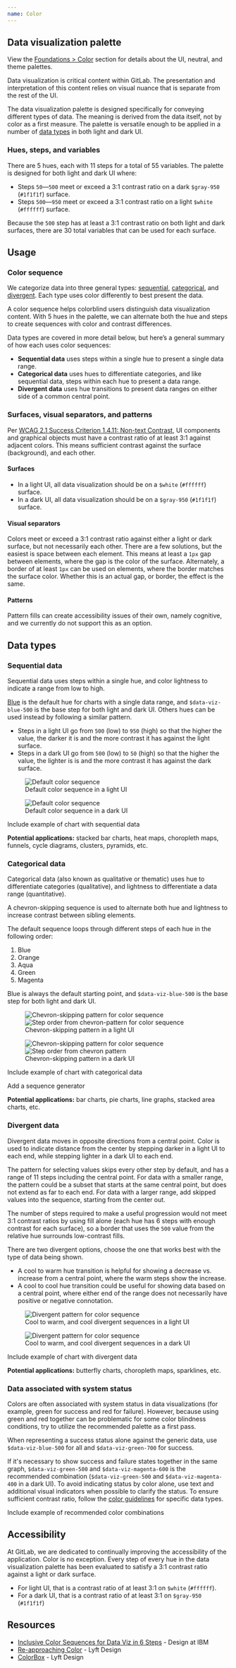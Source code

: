 ```yaml
---
name: Color
---
```


## Data visualization palette

<note>View the [Foundations > Color](/product-foundations/colors) section for details about the UI, neutral, and theme palettes.</note>

Data visualization is critical content within GitLab. The presentation and interpretation of this content relies on visual nuance that is separate from the rest of the UI.

The data visualization palette is designed specifically for conveying different types of data. The meaning is derived from the data itself, not by color as a first measure. The palette is versatile enough to be applied in a number of [data types](#data-types) in both light and dark UI.

### Hues, steps, and variables

There are 5 hues, each with 11 steps for a total of 55 variables. The palette is designed for both light and dark UI where:

* Steps `50`—`500` meet or exceed a 3:1 contrast ratio on a dark `$gray-950` (`#1f1f1f`) surface.
* Steps `500`—`950` meet or exceed a 3:1 contrast ratio on a light `$white` (`#ffffff`) surface.

Because the `500` step has at least a 3:1 contrast ratio on both light and dark surfaces, there are 30 total variables that can be used for each surface.

<div class="color-palette row gl-mb-9">
  <color-palette
    class="data-vis-blue col col-50"
    name="Blue"
    :shades="[
      {
        name: 'data-viz-blue-50',
        code: '#e9ebff',
      },
      {
        name: 'data-viz-blue-100',
        code: '#d2dcff',
      },
      {
        name: 'data-viz-blue-200',
        code: '#b7c6ff',
      },
      {
        name: 'data-viz-blue-300',
        code: '#97acff',
      },
      {
        name: 'data-viz-blue-400',
        code: '#7992f5',
      },
      {
        name: 'data-viz-blue-500',
        code: '#617ae2',
        classes: ['f-inverted']
      },
      {
        name: 'data-viz-blue-600',
        code: '#4e65cd',
        classes: ['f-inverted']
      },
      {
        name: 'data-viz-blue-700',
        code: '#3f51ae',
        classes: ['f-inverted']
      },
      {
        name: 'data-viz-blue-800',
        code: '#374291',
        classes: ['f-inverted']
      },
      {
        name: 'data-viz-blue-900',
        code: '#303470',
        classes: ['f-inverted']
      },
      {
        name: 'data-viz-blue-950',
        code: '#2a2b59',
        classes: ['f-inverted']
      },
    ]"></color-palette>

  <color-palette
    class="data-vis-orange col col-50"
    name="Orange"
    :shades="[
      {
        name: 'data-viz-orange-50',
        code: '#fae8d1',
      },
      {
        name: 'data-viz-orange-100',
        code: '#f5d6b3',
      },
      {
        name: 'data-viz-orange-200',
        code: '#eebd8c',
      },
      {
        name: 'data-viz-orange-300',
        code: '#e99b60',
      },
      {
        name: 'data-viz-orange-400',
        code: '#e07e41',
      },
      {
        name: 'data-viz-orange-500',
        code: '#c95d2e',
        classes: ['f-inverted']
      },
      {
        name: 'data-viz-orange-600',
        code: '#b14f18',
        classes: ['f-inverted']
      },
      {
        name: 'data-viz-orange-700',
        code: '#92430a',
        classes: ['f-inverted']
      },
      {
        name: 'data-viz-orange-800',
        code: '#6f3500',
        classes: ['f-inverted']
      },
      {
        name: 'data-viz-orange-900',
        code: '#5e2f05',
        classes: ['f-inverted']
      },
      {
        name: 'data-viz-orange-950',
        code: '#4b2707',
        classes: ['f-inverted']
      },
    ]"></color-palette>
  
  <color-palette
    class="data-vis-aqua col col-50"
    name="Aqua"
    :shades="[
      {
        name: 'data-viz-aqua-50',
        code: '#b5fefd',
      },
      {
        name: 'data-viz-aqua-100',
        code: '#93f2ef',
      },
      {
        name: 'data-viz-aqua-200',
        code: '#5edee3',
      },
      {
        name: 'data-viz-aqua-300',
        code: '#32c5d2',
      },
      {
        name: 'data-viz-aqua-400',
        code: '#00acc4',
      },
      {
        name: 'data-viz-aqua-500',
        code: '#0090b1',
        classes: ['f-inverted']
      },
      {
        name: 'data-viz-aqua-600',
        code: '#007b9b',
        classes: ['f-inverted']
      },
      {
        name: 'data-viz-aqua-700',
        code: '#006381',
        classes: ['f-inverted']
      },
      {
        name: 'data-viz-aqua-800',
        code: '#00516c',
        classes: ['f-inverted']
      },
      {
        name: 'data-viz-aqua-900',
        code: '#004059',
        classes: ['f-inverted']
      },
      {
        name: 'data-viz-aqua-950',
        code: '#00344b',
        classes: ['f-inverted']
      },
    ]"></color-palette>

  <color-palette
    class="data-vis-green col col-50"
    name="Green"
    :shades="[
      {
        name: 'data-viz-green-50',
        code: '#ddfab7',
      },
      {
        name: 'data-viz-green-100',
        code: '#c6ed94',
      },
      {
        name: 'data-viz-green-200',
        code: '#b0d97b',
      },
      {
        name: 'data-viz-green-300',
        code: '#94c25e',
      },
      {
        name: 'data-viz-green-400',
        code: '#81ac41',
      },
      {
        name: 'data-viz-green-500',
        code: '#619025',
        classes: ['f-inverted']
      },
      {
        name: 'data-viz-green-600',
        code: '#4e7f0e',
        classes: ['f-inverted']
      },
      {
        name: 'data-viz-green-700',
        code: '#366800',
        classes: ['f-inverted']
      },
      {
        name: 'data-viz-green-800',
        code: '#275600',
        classes: ['f-inverted']
      },
      {
        name: 'data-viz-green-900',
        code: '#1a4500',
        classes: ['f-inverted']
      },
      {
        name: 'data-viz-green-950',
        code: '#133a03',
        classes: ['f-inverted']
      },
    ]"></color-palette>

  <color-palette
    class="data-vis-magenta col col-50"
    name="Magenta"
    :shades="[
      {
        name: 'data-viz-magenta-50',
        code: '#ffe3eb',
      },
      {
        name: 'data-viz-magenta-100',
        code: '#ffccdb',
      },
      {
        name: 'data-viz-magenta-200',
        code: '#fcacc5',
      },
      {
        name: 'data-viz-magenta-300',
        code: '#f88aaf',
      },
      {
        name: 'data-viz-magenta-400',
        code: '#e86e9a',
      },
      {
        name: 'data-viz-magenta-500',
        code: '#cf4d81',
        classes: ['f-inverted']
      },
      {
        name: 'data-viz-magenta-600',
        code: '#b93d71',
        classes: ['f-inverted']
      },
      {
        name: 'data-viz-magenta-700',
        code: '#9a2e5d',
        classes: ['f-inverted']
      },
      {
        name: 'data-viz-magenta-800',
        code: '#7c214f',
        classes: ['f-inverted']
      },
      {
        name: 'data-viz-magenta-900',
        code: '#661e3a',
        classes: ['f-inverted']
      },
      {
        name: 'data-viz-magenta-950',
        code: '#541d31',
        classes: ['f-inverted']
      },
    ]"></color-palette>

  </div>
</div>

## Usage

### Color sequence

We categorize data into three general types: [sequential](#sequential-data), [categorical](#categorical-data), and [divergent](#divergent-data). Each type uses color differently to best present the data.

A color sequence helps colorblind users distinguish data visualization content. With 5 hues in the palette, we can alternate both the hue and steps to create sequences with color and contrast differences.

Data types are covered in more detail below, but here’s a general summary of how each uses color sequences:

* **Sequential data** uses steps within a single hue to present a single data range.
* **Categorical data** uses hues to differentiate categories, and like sequential data, steps within each hue to present a data range.
* **Divergent data** uses hue transitions to present data ranges on either side of a common central point.

### Surfaces, visual separators, and patterns

Per [WCAG 2.1 Success Criterion 1.4.11: Non-text Contrast](https://www.w3.org/WAI/WCAG21/Understanding/non-text-contrast.html), UI components and graphical objects must have a contrast ratio of at least 3:1 against adjacent colors. This means sufficient contrast against the surface (background), and each other.

#### Surfaces

* In a light UI, all data visualization should be on a `$white` (`#ffffff`) surface.
* In a dark UI, all data visualization should be on a `$gray-950` (`#1f1f1f`) surface.

#### Visual separators

Colors meet or exceed a 3:1 contrast ratio against either a light or dark surface, but not necessarily each other. There are a few solutions, but the easiest is space between each element. This means at least a `1px` gap between elements, where the gap is the color of the surface. Alternately, a border of at least `1px` can be used on elements, where the border matches the surface color. Whether this is an actual gap, or border, the effect is the same.

#### Patterns

Pattern fills can create accessibility issues of their own, namely cognitive, and we currently do not support this as an option.

## Data types

### Sequential data

Sequential data uses steps within a single hue, and color lightness to indicate a range from low to high.

[Blue](#set-blue) is the default hue for charts with a single data range, and `$data-viz-blue-500` is the base step for both light and dark UI. Others hues can be used instead by following a similar pattern.

* Steps in a light UI go from `500` (low) to `950` (high) so that the higher the value, the darker it is and the more contrast it has against the light surface.
* Steps in a dark UI go from `500` (low) to `50` (high) so that the higher the value, the lighter is is and the more contrast it has against the dark surface.

<figure class="figure" role="figure" aria-label="Default color sequence in a light UI">
  <img src="/img/dv-sequential-blue-light-ui.svg" alt="Default color sequence" role="img" />
  <figcaption class="figure-caption">Default color sequence in a light UI</figcaption>
</figure>

<figure class="figure figure--dark" role="figure" aria-label="Default color sequence in a dark UI">
  <img src="/img/dv-sequential-blue-dark-ui.svg" alt="Default color sequence" role="img" />
  <figcaption class="figure-caption">Default color sequence in a dark UI</figcaption>
</figure>

<todo>Include example of chart with sequential data</todo>

**Potential applications:** stacked bar charts, heat maps, choropleth maps, funnels, cycle diagrams, clusters, pyramids, etc.

### Categorical data

Categorical data (also known as qualitative or thematic) uses hue to differentiate categories (qualitative), and lightness to differentiate a data range (quantitative).

A chevron-skipping sequence is used to alternate both hue and lightness to increase contrast between sibling elements.

The default sequence loops through different steps of each hue in the following order:

1. Blue
1. Orange
1. Aqua
1. Green
1. Magenta

Blue is always the default starting point, and `$data-viz-blue-500` is the base step for both light and dark UI.

<figure class="figure" role="figure" aria-label="Chevron-skipping pattern in a light UI">
  <img class="gl-mb-6" src="/img/dv-chevron-light-ui.svg" alt="Chevron-skipping pattern for color sequence" role="img" />
  <img class="gl-mb-5" src="/img/dv-chips-light-ui.svg" alt="Step order from chevron-pattern for color sequence" role="img" />
  <figcaption class="figure-caption">Chevron-skipping pattern in a light UI</figcaption>
</figure>

<figure class="figure figure--dark" role="figure" aria-label="Chevron-skipping pattern in a dark UI">
  <img class="gl-mb-6" src="/img/dv-chevron-dark-ui.svg" alt="Chevron-skipping pattern for color sequence" role="img" />
  <img class="gl-mb-5" src="/img/dv-chips-dark-ui.svg" alt="Step order from chevron pattern" role="img" />
  <figcaption class="figure-caption">Chevron-skipping pattern in a dark UI</figcaption>
</figure>

<todo>Include example of chart with categorical data</todo>

<todo>Add a sequence generator</todo>

**Potential applications:** bar charts, pie charts, line graphs, stacked area charts, etc.

### Divergent data

Divergent data moves in opposite directions from a central point. Color is used to indicate distance from the center by stepping darker in a light UI to each end, while stepping lighter in a dark UI to each end.

The pattern for selecting values skips every other step by default, and has a range of 11 steps including the central point. For data with a smaller range, the pattern could be a subset that starts at the same central point, but does not extend as far to each end. For data with a larger range, add skipped values into the sequence, starting from the center out.

The number of steps required to make a useful progression would not meet 3:1 contrast ratios by using fill alone (each hue has 6 steps with enough contrast for each surface), so a border that uses the `500` value from the relative hue surrounds low-contrast fills.

There are two divergent options, choose the one that works best with the type of data being shown.

* A cool to warm hue transition is helpful for showing a decrease vs. increase from a central point, where the warm steps show the increase.
* A cool to cool hue transition could be useful for showing data based on a central point, where either end of the range does not necessarily have positive or negative connotation.

<figure class="figure" role="figure" aria-label="Cool to warm, and cool divergent sequences in a light UI">
  <img class="gl-mb-6" src="/img/dv-divergent-light-ui.svg" alt="Divergent pattern for color sequence" role="img" />
  <figcaption class="figure-caption">Cool to warm, and cool divergent sequences in a light UI</figcaption>
</figure>

<figure class="figure figure--dark" role="figure" aria-label="Cool to warm, and cool divergent sequences in a dark UI">
  <img class="gl-mb-6" src="/img/dv-divergent-dark-ui.svg" alt="Divergent pattern for color sequence" role="img" />
  <figcaption class="figure-caption">Cool to warm, and cool divergent sequences in a dark UI</figcaption>
</figure>

<todo>Include example of chart with divergent data</todo>

**Potential applications:** butterfly charts, choropleth maps, sparklines, etc.

### Data associated with system status

Colors are often associated with system status in data visualizations (for example, green for success and red for failure). However, because using green and red together can be problematic for some color blindness conditions, try to utilize the recommended palette as a first pass.

When representing a success status alone against the generic data, use `$data-viz-blue-500` for all and `$data-viz-green-700` for success.

If it's necessary to show success and failure states together in the same graph, `$data-viz-green-500` and `$data-viz-magenta-600` is the recommended combination (`$data-viz-green-500` and `$data-viz-magenta-400` in a dark UI). To avoid indicating status by color alone, use text and additional visual indicators when possible to clarify the status. To ensure sufficient contrast ratio, follow the [color guidelines](#usage) for specific data types. 

<todo>Include example of recommended color combinations</todo>

## Accessibility

At GitLab, we are dedicated to continually improving the accessibility of the application. Color is no exception. Every step of every hue in the data visualization palette has been evaluated to satisfy a 3:1 contrast ratio against a light or dark surface.

* For light UI, that is a contrast ratio of at least 3:1 on `$white` (`#ffffff`).
* For a dark UI, that is a contrast ratio of at least 3:1 on `$gray-950` (`#1f1f1f`)

## Resources

* [Inclusive Color Sequences for Data Viz in 6 Steps](https://medium.com/design-ibm/inclusive-color-sequences-for-data-viz-in-6-steps-712869b910c2) - Design at IBM
* [Re-approaching Color](https://design.lyft.com/re-approaching-color-9e604ba22c88) - Lyft Design
* [ColorBox](https://www.colorbox.io/) - Lyft Design
